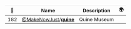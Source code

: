|:star2: | Name | Description | 🌍|
|---|---|---|---|
|182|[@MakeNowJust](https://github.com/MakeNowJust)/[**quine**](https://github.com/MakeNowJust/quine)|Quine Museum||

